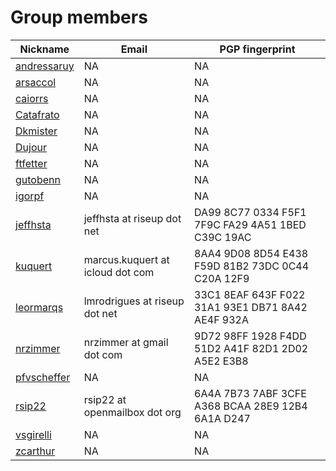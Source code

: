 Group members
=====================

Nickname | Email | PGP fingerprint
-------- | ----- | ---------------
[andressaruy](https://github.com/andressaruy) | NA                               | NA
[arsaccol](https://github.com/arsaccol)       | NA                               | NA
[caiorrs](https://github.com/caiorrs)         | NA                               | NA
[Catafrato](https://github.com/Catafrato)     | NA                               | NA
[Dkmister](https://github.com/Dkmister)       | NA                               | NA
[Dujour](https://github.com/Dujour)           | NA                               | NA
[ftfetter](https://github.com/ftfetter)       | NA                               | NA
[gutobenn](https://github.com/gutobenn)       | NA                               | NA
[igorpf](https://github.com/igorpf)           | NA                               | NA
[jeffhsta](https://github.com/jeffhsta)       | jeffhsta at riseup dot net       | DA99 8C77 0334 F5F1 7F9C  FA29 4A51 1BED C39C 19AC
[kuquert](https://github.com/kuquert)         | marcus.kuquert at icloud dot com | 8AA4 9D08 8D54 E438 F59D  81B2 73DC 0C44 C20A 12F9
[leormarqs](https://github.com/leormarqs)     | lmrodrigues at riseup dot net    | 33C1 8EAF 643F F022 31A1  93E1 DB71 8A42 AE4F 932A
[nrzimmer](https://github.com/nrzimmer)       | nrzimmer at gmail dot com        | 9D72 98FF 1928 F4DD 51D2  A41F 82D1 2D02 A5E2 E3B8
[pfvscheffer](https://github.com/pfvscheffer) | NA                               | NA
[rsip22](https://github.com/rsip22)           | rsip22 at openmailbox dot org    | 6A4A 7B73 7ABF 3CFE A368  BCAA 28E9 12B4 6A1A D247
[vsgirelli](https://github.com/vsgirelli)     | NA                               | NA
[zcarthur](https://github.com/zcarthur)       | NA                               | NA
